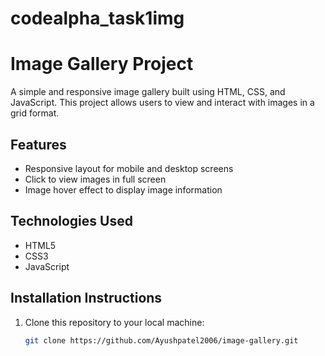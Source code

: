 # codealpha_task1img
# Image Gallery Project

A simple and responsive image gallery built using HTML, CSS, and JavaScript. This project allows users to view and interact with images in a grid format.

## Features
- Responsive layout for mobile and desktop screens
- Click to view images in full screen 
- Image hover effect to display image information
  
## Technologies Used
- HTML5
- CSS3
- JavaScript

## Installation Instructions
1. Clone this repository to your local machine:
   ```bash
   git clone https://github.com/Ayushpatel2006/image-gallery.git
